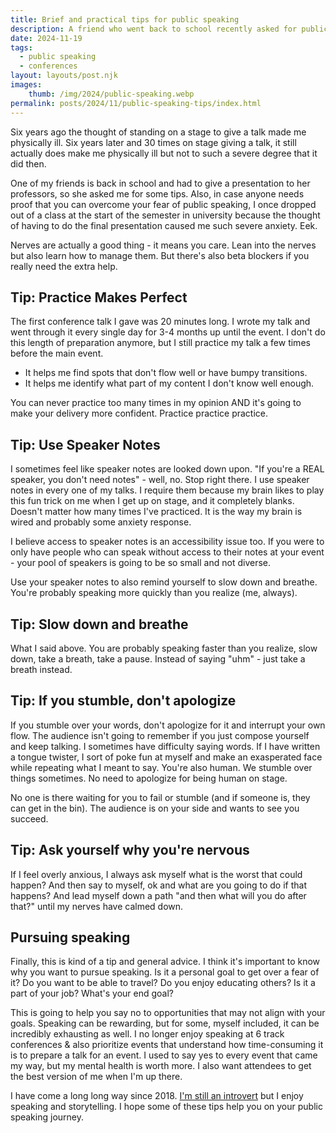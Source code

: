 ```yaml
---
title: Brief and practical tips for public speaking
description: A friend who went back to school recently asked for public speaking tips, here's what I told her.
date: 2024-11-19
tags:
  - public speaking
  - conferences
layout: layouts/post.njk
images:
    thumb: /img/2024/public-speaking.webp
permalink: posts/2024/11/public-speaking-tips/index.html
---
```


Six years ago the thought of standing on a stage to give a talk made me physically ill. Six years later and 30 times on stage giving a talk, it still actually does make me physically ill but not to such a severe degree that it did then. 

One of my friends is back in school and had to give a presentation to her professors, so she asked me for some tips. Also, in case anyone needs proof that you can overcome your fear of public speaking, I once dropped out of a class at the start of the semester in university because the thought of having to do the final presentation caused me such severe anxiety. Eek.

Nerves are actually a good thing - it means you care. Lean into the nerves but also learn how to manage them. But there's also beta blockers if you really need the extra help. 

## Tip: Practice Makes Perfect 
The first conference talk I gave was 20 minutes long. I wrote my talk and went through it every single day for 3-4 months up until the event. I don't do this length of preparation anymore, but I still practice my talk a few times before the main event. 
- It helps me find spots that don't flow well or have bumpy transitions.
- It helps me identify what part of my content I don't know well enough. 

You can never practice too many times in my opinion AND it's going to make your delivery more confident. Practice practice practice. 

## Tip: Use Speaker Notes
I sometimes feel like speaker notes are looked down upon. "If you're a REAL speaker, you don't need notes" - well, no. Stop right there. I use speaker notes in every one of my talks. I require them because my brain likes to play this fun trick on me when I get up on stage, and it completely blanks. Doesn't matter how many times I've practiced. It is the way my brain is wired and probably some anxiety response. 

I believe access to speaker notes is an accessibility issue too. If you were to only have people who can speak without access to their notes at your event - your pool of speakers is going to be so small and not diverse. 

Use your speaker notes to also remind yourself to slow down and breathe. You're probably speaking more quickly than you realize (me, always). 

## Tip: Slow down and breathe 

What I said above. You are probably speaking faster than you realize, slow down, take a breath, take a pause. Instead of saying "uhm" - just take a breath instead. 

## Tip: If you stumble, don't apologize 
If you stumble over your words, don't apologize for it and interrupt your own flow. The audience isn't going to remember if you just compose yourself and keep talking. I sometimes have difficulty saying words. If I have written a tongue twister, I sort of poke fun at myself and make an exasperated face while repeating what I meant to say. You're also human. We stumble over things sometimes. No need to apologize for being human on stage. 

No one is there waiting for you to fail or stumble (and if someone is, they can get in the bin). The audience is on your side and wants to see you succeed.

## Tip: Ask yourself why you're nervous
If I feel overly anxious, I always ask myself what is the worst that could happen? And then say to myself, ok and what are you going to do if that happens? And lead myself down a path "and then what will you do after that?" until my nerves have calmed down. 

## Pursuing speaking
Finally, this is kind of a tip and general advice. I think it's important to know why you want to pursue speaking. Is it a personal goal to get over a fear of it? Do you want to be able to travel? Do you enjoy educating others? Is it a part of your job? What's your end goal?

This is going to help you say no to opportunities that may not align with your goals. Speaking can be rewarding, but for some, myself included, it can be incredibly exhausting as well. I no longer enjoy speaking at 6 track conferences & also prioritize events that understand how time-consuming it is to prepare a talk for an event. I used to say yes to every event that came my way, but my mental health is worth more. I also want attendees to get the best version of me when I'm up there. 

I have come a long long way since 2018. [I'm still an introvert](https://blog.stephaniestimac.com/posts/10-19-2019-first-talk/) but I enjoy speaking and storytelling. I hope some of these tips help you on your public speaking journey.


